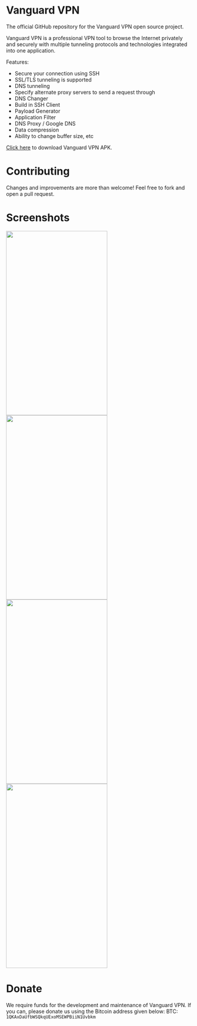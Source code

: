 # Vanguard VPN

The official GitHub repository for the Vanguard VPN open source project.

Vanguard VPN is a professional VPN tool to browse the Internet privately and securely with multiple tunneling protocols and technologies integrated into one application.

Features:
- Secure your connection using SSH
- SSL/TLS tunneling is supported
- DNS tunneling
- Specify alternate proxy servers to send a request through
- DNS Changer
- Build in SSH Client
- Payload Generator
- Application Filter
- DNS Proxy / Google DNS
- Data compression
- Ability to change buffer size, etc

[Click here](https://github.com/thevanguardapps/vanguard-vpn/raw/main/app/release/app-release.apk) to download Vanguard VPN APK.

# Contributing
Changes and improvements are more than welcome! Feel free to fork and open a pull request.

# Screenshots
<img src="https://user-images.githubusercontent.com/107125817/187479909-3e80f55b-6980-42ae-8e75-4da9931645cc.png" width="275" height="500">
<img src="https://user-images.githubusercontent.com/107125817/187479825-56746d86-4a2d-43de-984d-d6d98f530c6d.png" width="275" height="500">
<img src="https://user-images.githubusercontent.com/107125817/187479941-e82ede90-c60e-4f29-b320-ea0ad5dff282.png" width="275" height="500">
<img src="https://user-images.githubusercontent.com/107125817/187479924-c3639b7c-d6e4-43cb-b38a-23cf42871d64.png" width="275" height="500">

# Donate
We require funds for the development and maintenance of Vanguard VPN. If you can, please donate us using the Bitcoin address given below: 
BTC: ```1QKAxDaUfbWSQkqUExoMSEWPBiiN1Uvbkm```

